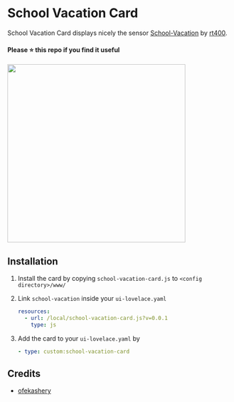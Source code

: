 # School Vacation Card
School Vacation Card displays nicely the sensor [School-Vacation](https://github.com/rt400/School-Vacation) by [rt400](https://github.com/rt400).
#### Please ⭐ this repo if you find it useful

<img src="https://user-images.githubusercontent.com/16443111/47725189-c8e19c00-dc60-11e8-9a5e-328176cd0bfe.png" width="400">


## Installation

1. Install the card by copying `school-vacation-card.js` to `<config directory>/www/`

2. Link `school-vacation` inside your `ui-lovelace.yaml` 
    ```yaml
    resources:
      - url: /local/school-vacation-card.js?v=0.0.1
        type: js
    ```

3. Add the card to your `ui-lovelace.yaml` by
    ```yaml
    - type: custom:school-vacation-card
    ```

## Credits
- [ofekashery](https://github.com/ofekashery)